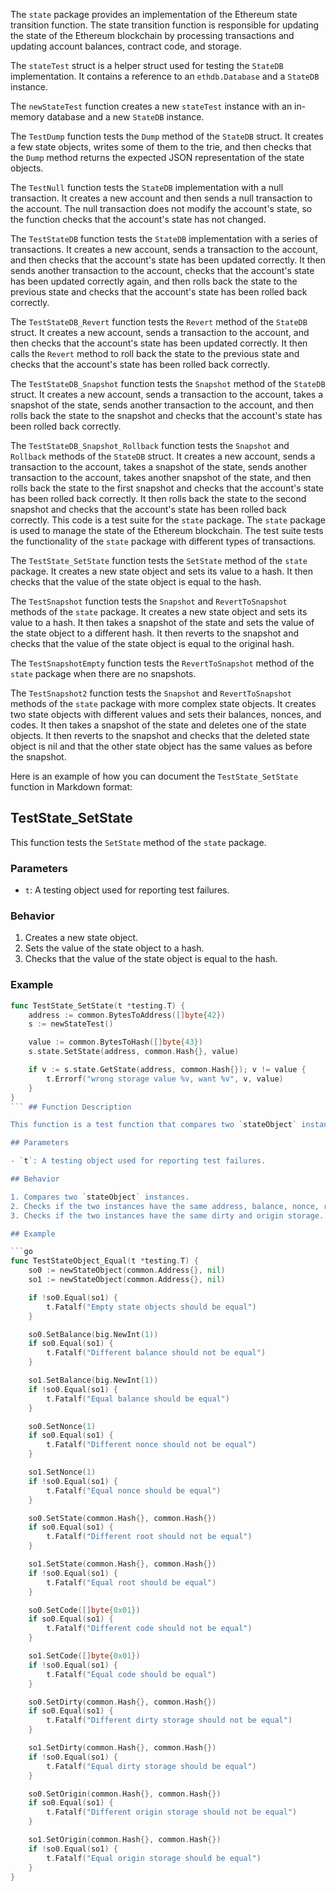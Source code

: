The `state` package provides an implementation of the Ethereum state transition function. The state transition function is responsible for updating the state of the Ethereum blockchain by processing transactions and updating account balances, contract code, and storage.

The `stateTest` struct is a helper struct used for testing the `StateDB` implementation. It contains a reference to an `ethdb.Database` and a `StateDB` instance.

The `newStateTest` function creates a new `stateTest` instance with an in-memory database and a new `StateDB` instance.

The `TestDump` function tests the `Dump` method of the `StateDB` struct. It creates a few state objects, writes some of them to the trie, and then checks that the `Dump` method returns the expected JSON representation of the state objects.

The `TestNull` function tests the `StateDB` implementation with a null transaction. It creates a new account and then sends a null transaction to the account. The null transaction does not modify the account's state, so the function checks that the account's state has not changed.

The `TestStateDB` function tests the `StateDB` implementation with a series of transactions. It creates a new account, sends a transaction to the account, and then checks that the account's state has been updated correctly. It then sends another transaction to the account, checks that the account's state has been updated correctly again, and then rolls back the state to the previous state and checks that the account's state has been rolled back correctly.

The `TestStateDB_Revert` function tests the `Revert` method of the `StateDB` struct. It creates a new account, sends a transaction to the account, and then checks that the account's state has been updated correctly. It then calls the `Revert` method to roll back the state to the previous state and checks that the account's state has been rolled back correctly.

The `TestStateDB_Snapshot` function tests the `Snapshot` method of the `StateDB` struct. It creates a new account, sends a transaction to the account, takes a snapshot of the state, sends another transaction to the account, and then rolls back the state to the snapshot and checks that the account's state has been rolled back correctly.

The `TestStateDB_Snapshot_Rollback` function tests the `Snapshot` and `Rollback` methods of the `StateDB` struct. It creates a new account, sends a transaction to the account, takes a snapshot of the state, sends another transaction to the account, takes another snapshot of the state, and then rolls back the state to the first snapshot and checks that the account's state has been rolled back correctly. It then rolls back the state to the second snapshot and checks that the account's state has been rolled back correctly. This code is a test suite for the `state` package. The `state` package is used to manage the state of the Ethereum blockchain. The test suite tests the functionality of the `state` package with different types of transactions.

The `TestState_SetState` function tests the `SetState` method of the `state` package. It creates a new state object and sets its value to a hash. It then checks that the value of the state object is equal to the hash.

The `TestSnapshot` function tests the `Snapshot` and `RevertToSnapshot` methods of the `state` package. It creates a new state object and sets its value to a hash. It then takes a snapshot of the state and sets the value of the state object to a different hash. It then reverts to the snapshot and checks that the value of the state object is equal to the original hash.

The `TestSnapshotEmpty` function tests the `RevertToSnapshot` method of the `state` package when there are no snapshots.

The `TestSnapshot2` function tests the `Snapshot` and `RevertToSnapshot` methods of the `state` package with more complex state objects. It creates two state objects with different values and sets their balances, nonces, and codes. It then takes a snapshot of the state and deletes one of the state objects. It then reverts to the snapshot and checks that the deleted state object is nil and that the other state object has the same values as before the snapshot.

Here is an example of how you can document the `TestState_SetState` function in Markdown format:

## TestState_SetState

This function tests the `SetState` method of the `state` package.

### Parameters

- `t`: A testing object used for reporting test failures.

### Behavior

1. Creates a new state object.
2. Sets the value of the state object to a hash.
3. Checks that the value of the state object is equal to the hash.

### Example

```go
func TestState_SetState(t *testing.T) {
	address := common.BytesToAddress([]byte{42})
	s := newStateTest()

	value := common.BytesToHash([]byte{43})
	s.state.SetState(address, common.Hash{}, value)

	if v := s.state.GetState(address, common.Hash{}); v != value {
		t.Errorf("wrong storage value %v, want %v", v, value)
	}
}
``` ## Function Description

This function is a test function that compares two `stateObject` instances. It checks if the two instances have the same address, balance, nonce, root, code hash, and code. It also checks if the two instances have the same dirty and origin storage.

## Parameters

- `t`: A testing object used for reporting test failures.

## Behavior

1. Compares two `stateObject` instances.
2. Checks if the two instances have the same address, balance, nonce, root, code hash, and code.
3. Checks if the two instances have the same dirty and origin storage.

## Example

```go
func TestStateObject_Equal(t *testing.T) {
	so0 := newStateObject(common.Address{}, nil)
	so1 := newStateObject(common.Address{}, nil)

	if !so0.Equal(so1) {
		t.Fatalf("Empty state objects should be equal")
	}

	so0.SetBalance(big.NewInt(1))
	if so0.Equal(so1) {
		t.Fatalf("Different balance should not be equal")
	}

	so1.SetBalance(big.NewInt(1))
	if !so0.Equal(so1) {
		t.Fatalf("Equal balance should be equal")
	}

	so0.SetNonce(1)
	if so0.Equal(so1) {
		t.Fatalf("Different nonce should not be equal")
	}

	so1.SetNonce(1)
	if !so0.Equal(so1) {
		t.Fatalf("Equal nonce should be equal")
	}

	so0.SetState(common.Hash{}, common.Hash{})
	if so0.Equal(so1) {
		t.Fatalf("Different root should not be equal")
	}

	so1.SetState(common.Hash{}, common.Hash{})
	if !so0.Equal(so1) {
		t.Fatalf("Equal root should be equal")
	}

	so0.SetCode([]byte{0x01})
	if so0.Equal(so1) {
		t.Fatalf("Different code should not be equal")
	}

	so1.SetCode([]byte{0x01})
	if !so0.Equal(so1) {
		t.Fatalf("Equal code should be equal")
	}

	so0.SetDirty(common.Hash{}, common.Hash{})
	if so0.Equal(so1) {
		t.Fatalf("Different dirty storage should not be equal")
	}

	so1.SetDirty(common.Hash{}, common.Hash{})
	if !so0.Equal(so1) {
		t.Fatalf("Equal dirty storage should be equal")
	}

	so0.SetOrigin(common.Hash{}, common.Hash{})
	if so0.Equal(so1) {
		t.Fatalf("Different origin storage should not be equal")
	}

	so1.SetOrigin(common.Hash{}, common.Hash{})
	if !so0.Equal(so1) {
		t.Fatalf("Equal origin storage should be equal")
	}
}
```